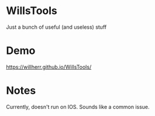 # WillsTools
 Just a bunch of useful (and useless) stuff

# Demo
https://willherr.github.io/WillsTools/
 
 # Notes
 Currently, doesn't run on IOS. Sounds like a common issue.
